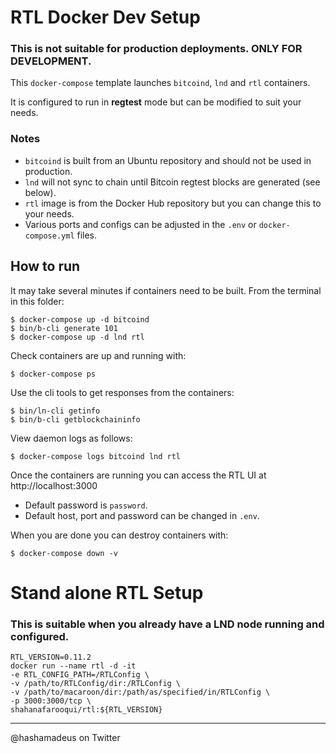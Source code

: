 # RTL Docker Dev Setup

### This is not suitable for production deployments. ONLY FOR DEVELOPMENT.

This `docker-compose` template launches `bitcoind`, `lnd` and `rtl` containers.

It is configured to run in **regtest** mode but can be modified to suit your needs.

### Notes
 - `bitcoind` is built from an Ubuntu repository and should not be used in production.
 - `lnd` will not sync to chain until Bitcoin regtest blocks are generated (see below).
 - `rtl` image is from the Docker Hub repository but you can change this to your needs.
 - Various ports and configs can be adjusted in the `.env` or `docker-compose.yml` files.

## How to run
It may take several minutes if containers need to be built. From the terminal in this folder:

```
$ docker-compose up -d bitcoind
$ bin/b-cli generate 101
$ docker-compose up -d lnd rtl
```

Check containers are up and running with:
```
$ docker-compose ps
```

Use the cli tools to get responses from the containers:
```
$ bin/ln-cli getinfo
$ bin/b-cli getblockchaininfo
```

View daemon logs as follows:
```
$ docker-compose logs bitcoind lnd rtl
```

Once the containers are running you can access the RTL UI at http://localhost:3000

 - Default password is `password`.
 - Default host, port and password can be changed in `.env`.

When you are done you can destroy containers with:
```
$ docker-compose down -v
```

# Stand alone RTL Setup
### This is suitable when you already have a LND node running and configured.

```
RTL_VERSION=0.11.2
docker run --name rtl -d -it 
-e RTL_CONFIG_PATH=/RTLConfig \
-v /path/to/RTLConfig/dir:/RTLConfig \
-v /path/to/macaroon/dir:/path/as/specified/in/RTLConfig \
-p 3000:3000/tcp \
shahanafarooqui/rtl:${RTL_VERSION}
```

---
@hashamadeus on Twitter
